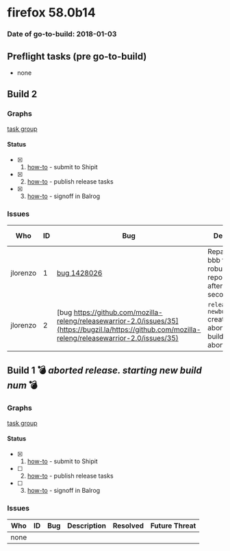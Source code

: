 # firefox 58.0b14

### Date of go-to-build: 2018-01-03

## Preflight tasks (pre go-to-build)
- none

## Build 2  

### Graphs
[task group](https://tools.taskcluster.net/push-inspector/#/FO7gWl6XTkanyPrR-VN2oA)


#### Status
- [x] 1.  [how-to](https://wiki.mozilla.org/Release:Release_Automation_on_Mercurial:Starting_a_Release#Submit_to_Ship_It)  - submit to Shipit
- [x] 2.  [how-to](https://github.com/mozilla/releasewarrior/blob/master/how-tos/relpro.md#4-publish-release)  - publish release tasks
- [x] 3.  [how-to](https://github.com/mozilla/releasewarrior/blob/master/how-tos/relpro.md#3-signoffs)  - signoff in Balrog

### Issues
| Who                 | ID               | Bug                                                                 | Description                | Resolved                | Future Threat                |
| ------------------- | ---------------- | ------------------------------------------------------------------- | -------------------------- | ----------------------- | ---------------------------- |
| jlorenzo  | 1 | [bug 1428026](https://bugzil.la/1428026)        | Repacks on bbb failed to robustcheckout repos: timeout after 1800 seconds | True | True |
| jlorenzo  | 2 | [bug https://github.com/mozilla-releng/releasewarrior-2.0/issues/35](https://bugzil.la/https://github.com/mozilla-releng/releasewarrior-2.0/issues/35)        | `release newbuild` creates an aborted build if build N-1 was aborted | False | True |

## Build 1  :bomb: _aborted release. starting new build num_ :bomb: 

### Graphs
[task group](https://tools.taskcluster.net/push-inspector/#/WQMGg_kDSc2_3HHvGzzBkg)


#### Status
- [x] 1.  [how-to](https://wiki.mozilla.org/Release:Release_Automation_on_Mercurial:Starting_a_Release#Submit_to_Ship_It)  - submit to Shipit
- [ ] 2.  [how-to](https://github.com/mozilla/releasewarrior/blob/master/how-tos/relpro.md#4-publish-release)  - publish release tasks
- [ ] 3.  [how-to](https://github.com/mozilla/releasewarrior/blob/master/how-tos/relpro.md#3-signoffs)  - signoff in Balrog

### Issues
| Who                 | ID               | Bug                                                                 | Description                | Resolved                | Future Threat                |
| ------------------- | ---------------- | ------------------------------------------------------------------- | -------------------------- | ----------------------- | ---------------------------- |
| none | | | | | |

